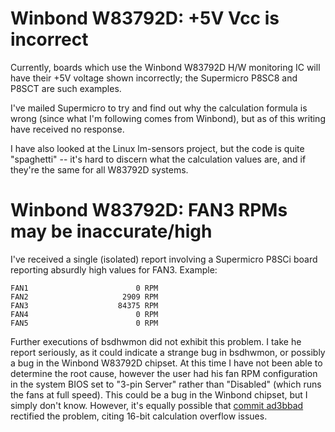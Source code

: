 # Winbond W83792D: +5V Vcc is incorrect

Currently, boards which use the Winbond W83792D H/W monitoring IC will
have their +5V voltage shown incorrectly; the Supermicro P8SC8 and
P8SCT are such examples.

I've mailed Supermicro to try and find out why the calculation formula
is wrong (since what I'm following comes from Winbond), but as of this
writing have received no response.

I have also looked at the Linux lm-sensors project, but the code is
quite "spaghetti" -- it's hard to discern what the calculation values
are, and if they're the same for all W83792D systems.


# Winbond W83792D: FAN3 RPMs may be inaccurate/high

I've received a single (isolated) report involving a Supermicro P8SCi
board reporting absurdly high values for FAN3.  Example:

```
FAN1                        0 RPM
FAN2                     2909 RPM
FAN3                    84375 RPM
FAN4                        0 RPM
FAN5                        0 RPM
```

Further executions of bsdhwmon did not exhibit this problem.  I take 
he report seriously, as it could indicate a strange bug in bsdhwmon,
or possibly a bug in the Winbond W83792D chipset.  At this time I
have not been able to determine the root cause, however the user
had his fan RPM configuration in the system BIOS set to "3-pin
Server" rather than "Disabled" (which runs the fans at full speed).
This could be a bug in the Winbond chipset, but I simply don't know.
However, it's equally possible that
[commit ad3bbad](https://github.com/koitsu/bsdhwmon/commit/ad3bbad9980297392773a5bd3e848772b6e85e0d)
rectified the problem, citing 16-bit calculation overflow issues.

